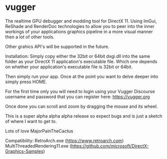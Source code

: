 # vugger
The realtime GPU debugger and modding tool for DirectX 11.  Using ImGui, ReShade and RenderDoc technologies to allow you to peer into the inner workings of your applications graphics pipeline in a more visual manner then a lot of other tools.

Other grahics API's will be supported in the future.

Installation:
Simply copy either the 32bit or 64bit dxgi.dll into the same folder as your DirectX 11 application's executable file.  Which one depends on whether your application's executable file is 32bit or 64bit.

Then simply run your app. Once at the point you want to delve deeper into simply press HOME.  

For the first time only you will need to login using your Vugger Discourse username and password that you can register here: https://vugger.org

Once done you can scroll and zoom by dragging the mouse and its wheel.  

This is a super alpha alpha alpha release so expect bugs and is just a sketch of where I want to get to.

Lots of love MajorPainTheCactus

Compatibility:
RetroArch.exe (https://www.retroarch.com)
MultiThreadedRendering11.exe (https://github.com/microsoft/DirectX-Graphics-Samples) 
